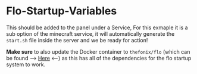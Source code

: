# Flo-Startup-Variables
This should be added to the panel under a Service, For this exmaple it is a sub option of the minecraft service, it will automatically generate the `start.sh` file inside the server and we be ready for action!

**Make sure** to also update the Docker container to `thefonix/flo` (which can be found --> [Here](https://github.com/TheFonix/Docker-Flo/blob/master/Dockerfile) <--) as this has all of the dependencies for the flo startup system to work.
